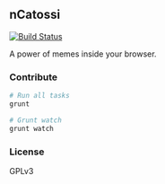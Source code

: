 ## nCatossi

[![Build Status](https://secure.travis-ci.org/halfeld/ncatossi.png?branch=master)](http://travis-ci.org/halfeld/ncatossi)

A power of memes inside your browser.

### Contribute

``` sh
# Run all tasks
grunt

# Grunt watch
grunt watch
```

### License

GPLv3

